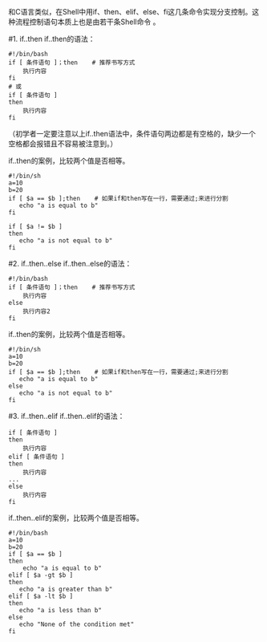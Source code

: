 和C语言类似，在Shell中用if、then、elif、else、fi这几条命令实现分支控制。这种流程控制语句本质上也是由若干条Shell命令 。

#1. if..then
if..then的语法：
```
#!/bin/bash
if [ 条件语句 ]；then    # 推荐书写方式
    执行内容
fi
# 或
if [ 条件语句 ]
then
    执行内容
fi
```
（初学者一定要注意以上if..then语法中，条件语句两边都是有空格的，缺少一个空格都会报错且不容易被注意到。）

if..then的案例，比较两个值是否相等。
```
#!/bin/sh
a=10
b=20
if [ $a == $b ];then    # 如果if和then写在一行，需要通过;来进行分割
   echo "a is equal to b"
fi

if [ $a != $b ]
then
   echo "a is not equal to b"
fi
```

#2. if..then..else
if..then..else的语法：

```
#!/bin/bash
if [ 条件语句 ]；then    # 推荐书写方式
    执行内容
else
    执行内容2
fi
```
if..then的案例，比较两个值是否相等。
```
#!/bin/sh
a=10
b=20
if [ $a == $b ];then    # 如果if和then写在一行，需要通过;来进行分割
   echo "a is equal to b"
else
   echo "a is not equal to b"
fi
```

#3. if..then..elif
if..then..elif的语法：
```
if [ 条件语句 ]
then
    执行内容
elif [ 条件语句 ]
then
    执行内容
...
else
    执行内容
fi
```
if..then..elif的案例，比较两个值是否相等。
```
#!/bin/bash
a=10
b=20
if [ $a == $b ]
then
    echo "a is equal to b"
elif [ $a -gt $b ]
then
   echo "a is greater than b"
elif [ $a -lt $b ]
then
   echo "a is less than b"
else
   echo "None of the condition met"
fi
```
